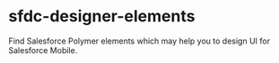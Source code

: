 # sfdc-designer-elements

Find Salesforce Polymer elements which may help you to design UI for Salesforce Mobile. 
